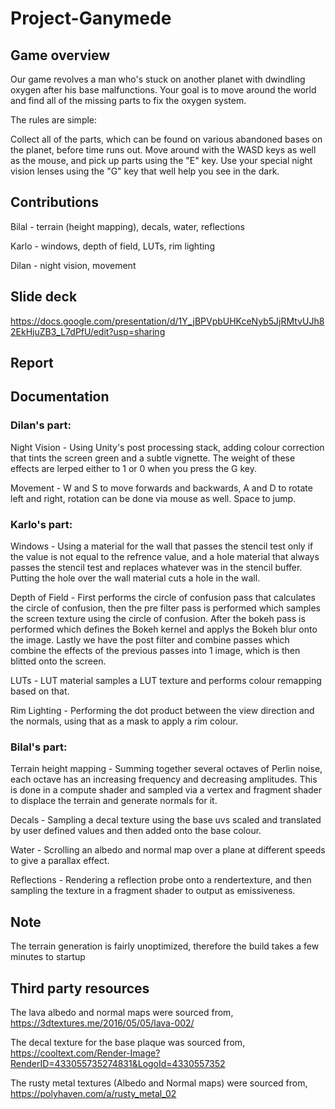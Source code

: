 # Project-Ganymede

## Game overview

Our game revolves a man who's stuck on another planet with dwindling oxygen after his base malfunctions. Your goal is to move around the world and find all of the missing parts to fix the oxygen system.

The rules are simple:

Collect all of the parts, which can be found on various abandoned bases on the planet, before time runs out.
Move around with the WASD keys as well as the mouse, and pick up parts using the "E" key.
Use your special night vision lenses using the "G" key that well help you see in the dark.

## Contributions

 Bilal - terrain (height mapping), decals, water, reflections
 
 Karlo - windows, depth of field, LUTs, rim lighting
 
 Dilan - night vision, movement
 
 ## Slide deck
 
https://docs.google.com/presentation/d/1Y_jBPVpbUHKceNyb5JjRMtvUJh82EkHjuZB3_L7dPfU/edit?usp=sharing
 
 ## Report
 
 
 ## Documentation
 
### Dilan's part:

Night Vision - Using Unity's post processing stack, adding colour correction that tints the screen green and a subtle vignette. The weight of these effects are lerped either to 1 or 0 when you press the G key.

Movement - W and S to move forwards and backwards, A and D to rotate left and right, rotation can be done via mouse as well. Space to jump. 

### Karlo's part:

Windows - Using a material for the wall that passes the stencil test only if the value is not equal to the refrence value, and a hole material that always passes the stencil test and replaces whatever was in the stencil buffer. Putting the hole over the wall material cuts a hole in the wall.

Depth of Field - First performs the circle of confusion pass that calculates the circle of confusion, then the pre filter pass is performed which samples the screen texture using the circle of confusion. After the bokeh pass is performed which defines the Bokeh kernel and applys the Bokeh blur onto the image. Lastly we have the post filter and combine passes which combine the effects of the previous passes into 1 image, which is then blitted onto the screen.

LUTs - LUT material samples a LUT texture and performs colour remapping based on that.

Rim Lighting - Performing the dot product between the view direction and the normals, using that as a mask to apply a rim colour.

### Bilal's part:

Terrain height mapping - Summing together several octaves of Perlin noise, each octave has an increasing frequency and decreasing amplitudes. This is done in a compute shader and sampled via a vertex and fragment shader to displace the terrain and generate normals for it.

Decals - Sampling a decal texture using the base uvs scaled and translated by user defined values and then added onto the base colour.

Water - Scrolling an albedo and normal map over a plane at different speeds to give a parallax effect.

Reflections - Rendering a reflection probe onto a rendertexture, and then sampling the texture in a fragment shader to output as emissiveness.

## Note

The terrain generation is fairly unoptimized, therefore the build takes a few minutes to startup

## Third party resources

The lava albedo and normal maps were sourced from, https://3dtextures.me/2016/05/05/lava-002/

The decal texture for the base plaque was sourced from, https://cooltext.com/Render-Image?RenderID=433055735274831&LogoId=4330557352

The rusty metal textures (Albedo and Normal maps) were sourced from, https://polyhaven.com/a/rusty_metal_02


